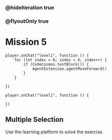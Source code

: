 ### @hideIteration true
### @flyoutOnly true
# Mission 5

```blocks
player.onChat("level1", function () {
    for (let index = 0; index < 4; index++) {
        if (CodeCosmos.testBlock()) {
            AgentExtension.agentMoveForward()
        }
    }
    
})
```

```template
player.onChat("level1", function () {
    
})
```

## Multiple Selection
Use the learning platform to solve the exercise.
